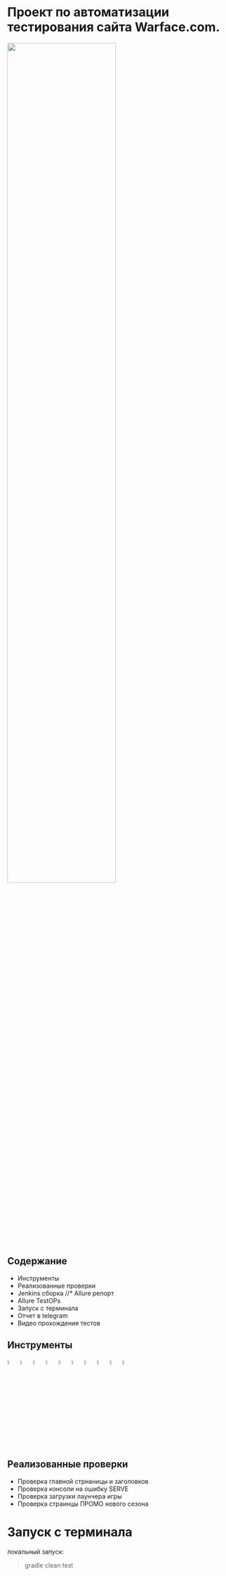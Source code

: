 # Проект по автоматизации тестирования сайта Warface.com.
  <img src="https://user-images.githubusercontent.com/110921807/195157622-85789d42-9a4b-4d7e-8dca-65a031d42ff6.png" width="70%">

## Содержание 
* Инструменты 
* Реализованные проверки 
* Jenkins сборка
//* Allure репорт
* Allure TestOPs
* Запуск с терминала
* Отчет в telegram
* Видео прохождения тестов

## Инструменты 
<img src="https://user-images.githubusercontent.com/110921807/187623033-dce99ef4-26a4-47cd-aa9d-ec01d9bc9d56.svg" width="5%"> <img src="https://user-images.githubusercontent.com/110921807/187623016-1959e45a-cd38-4084-a1f4-d4ea912c2c5a.svg" width=5%> 
<img src="https://user-images.githubusercontent.com/110921807/187625426-975b6eb1-7fde-4475-bb16-59a51b6a0d07.svg" width="5%">
<img src="https://user-images.githubusercontent.com/110921807/187625436-a436ed9b-c5f8-4e87-b454-56c4e31d8564.svg" width="5%">
<img src="https://user-images.githubusercontent.com/110921807/187625449-0537214e-69f9-467d-9ec3-e6f78a2f307e.svg" width="5%">
<img src="https://user-images.githubusercontent.com/110921807/187625466-15575481-05fd-4285-b0e5-8915e90ed0f0.svg" width="5%">
<img src="https://user-images.githubusercontent.com/110921807/187625496-a1154ac3-2ce5-4049-a181-9d5551affd1a.svg" width="5%">
<img src="https://user-images.githubusercontent.com/110921807/187625377-57d552a4-69c6-402d-a727-a7656d88e2a3.svg" width="5%">
<img src="https://user-images.githubusercontent.com/110921807/187625412-958b9fcc-1758-4c0a-92f4-0beaaf9a2985.svg" width="5%">
<img src="(https://user-images.githubusercontent.com/110921807/187625393-371c23e5-3f77-4cd4-ab6e-3ec2c7a687ef.svg" width="5%">

## Реализованные проверки
- Проверка главной стрнаницы и заголовков
- Проверка консоли на ошибку SERVE
- Проверка загрузки лаунчера игры
- Проверка страинцы ПРОМО нового сезона


# Запуск с терминала
локальный запуск:
>gradle clean test
